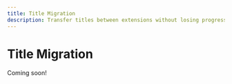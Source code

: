 ```yaml
---
title: Title Migration
description: Transfer titles between extensions without losing progress.
---
```


# Title Migration

Coming soon!
